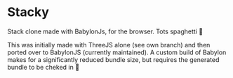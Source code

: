 # Stacky
Stack clone made with BabylonJs, for the browser.  Tots spaghetti 🤖

This was initially made with ThreeJS alone (see own branch) and then ported over to BabylonJS (currently maintained). A custom build of Babylon makes for a significantly reduced bundle size, but requires the generated bundle to be cheked in 😬

